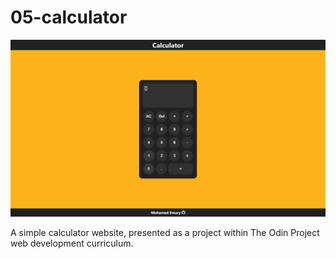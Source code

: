 # 05-calculator

![Website UI](assets/readme_images/ui.png)

A simple calculator website, presented as a project within The Odin Project web development curriculum.
